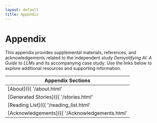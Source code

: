 ```yaml
---
layout: default
title: Appendix
---
```


# Appendix

This appendix provides supplemental materials, references, and acknowledgements related to the independent study *Demystifying AI: A Guide to LLMs* and its accompanying case study. Use the links below to explore additional resources and supporting information.

| Appendix Sections |  
| ----------------- |  
| [About]({{ '/about.html' | relative_url }}) — Overview of the project’s scope, purpose, and author. |  
| [Generated Stories]({{ '/stories.html' | relative_url }}) — A collection of fairy tales generated by the LLM at various states during the case study. |  
| [Reading List]({{ '/reading_list.html' | relative_url }}) — A reading list of sources that helped to build my understanding of AI that contributed to *A Guide to LLMs* and my case study. (For datasets, tools, and software libraries used, see [Acknowledgements]({{ '/Acknowledgements.html' | relative_url }}).) |  
| [Acknowledgements]({{ '/Acknowledgements.html' | relative_url }}) — Recognition of individuals, tools, and institutions that contributed to the success of the study. |  
